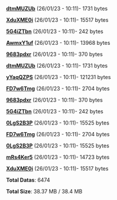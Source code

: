 [**dtmMUZUb**](/data/dtmMUZUb.txt) (26/01/23 - 10:11)- 1731 bytes

[**XduXME0i**](/data/XduXME0i.txt) (26/01/23 - 10:11)- 15517 bytes

[**5G4iZTbn**](/data/5G4iZTbn.txt) (26/01/23 - 10:11)- 242 bytes

[**AwmxY1uf**](/data/AwmxY1uf.txt) (26/01/23 - 10:11)- 13968 bytes

[**9683pdxr**](/data/9683pdxr.txt) (26/01/23 - 10:11)- 370 bytes

[**dtmMUZUb**](/data/dtmMUZUb.txt) (26/01/23 - 10:11)- 1731 bytes

[**yYaqQZPS**](/data/yYaqQZPS.txt) (26/01/23 - 10:11)- 121231 bytes

[**FD7w6Tmg**](/data/FD7w6Tmg.txt) (26/01/23 - 10:11)- 2704 bytes

[**9683pdxr**](/data/9683pdxr.txt) (26/01/23 - 10:11)- 370 bytes

[**5G4iZTbn**](/data/5G4iZTbn.txt) (26/01/23 - 10:11)- 242 bytes

[**0LgS2B3P**](/data/0LgS2B3P.txt) (26/01/23 - 10:11)- 15525 bytes

[**FD7w6Tmg**](/data/FD7w6Tmg.txt) (26/01/23 - 10:11)- 2704 bytes

[**0LgS2B3P**](/data/0LgS2B3P.txt) (26/01/23 - 10:11)- 15525 bytes

[**mRs4Ker5**](/data/mRs4Ker5.txt) (26/01/23 - 10:11)- 14723 bytes

[**XduXME0i**](/data/XduXME0i.txt) (26/01/23 - 10:11)- 15517 bytes

**Total Datas**: 6474

**Total Size**: 38.37 MB / 38.4 MB